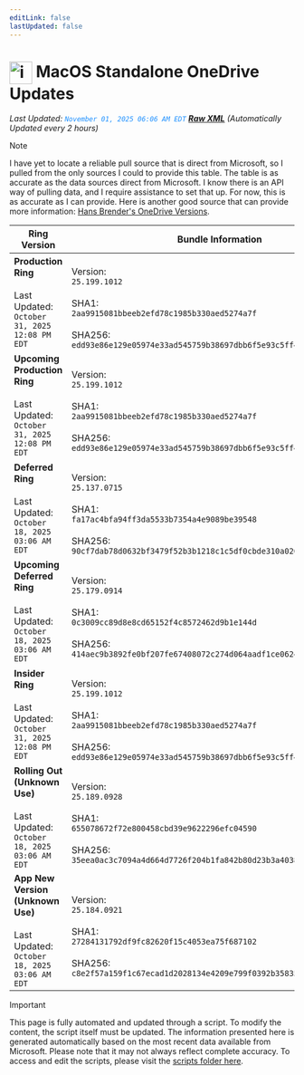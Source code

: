 ```yaml
---
editLink: false
lastUpdated: false
---
```

# <img src="/images/2025/OneDrive.webp" alt="image" width="40" style="vertical-align: middle; display: inline-block;" /> MacOS Standalone OneDrive Updates

<span class="extra-small">_Last Updated: <code style="color : dodgerblue">November 01, 2025 06:06 AM EDT</code> [**_Raw XML_**](https://github.com/cocopuff2u/MOFA/blob/main/latest_raw_files/macos_standalone_onedrive_all.xml)
 (Automatically Updated every 2 hours)_</span>

> [!NOTE]
> I have yet to locate a reliable pull source that is direct from Microsoft, so I pulled from the only sources I could to provide this table. The table is as accurate as the data sources direct from Microsoft. I know there is an API way of pulling data, and I require assistance to set that up. For now, this is as accurate as I can provide. Here is another good source that can provide more information: [Hans Brender's OneDrive Versions](https://hansbrender.com/all-onedrive-versions-mac/).

| Ring Version | Bundle Information  | Download |
|------|---------------------|--------------|
| **Production Ring** <br><br>Last Updated: <br> `October 31, 2025 12:08 PM EDT` | <br>Version: <br> `25.199.1012` <br><br> SHA1: <br>`2aa9915081bbeeb2efd78c1985b330aed5274a7f`<br><br> SHA256:<br>`edd93e86e129e05974e33ad545759b38697dbb6f5e93c5ff4abfbbcc59677557` | [<img src='/images/2025/OneDrive.webp' alt='Download' width='60' style='vertical-align: middle;' />](https://oneclient.sfx.ms/Mac/Installers/25.199.1012.0002/universal/OneDrive.pkg) |
| **Upcoming Production Ring** <br><br>Last Updated: <br> `October 31, 2025 12:08 PM EDT` | <br>Version: <br> `25.199.1012` <br><br> SHA1: <br>`2aa9915081bbeeb2efd78c1985b330aed5274a7f`<br><br> SHA256:<br>`edd93e86e129e05974e33ad545759b38697dbb6f5e93c5ff4abfbbcc59677557` | [<img src='/images/2025/OneDrive.webp' alt='Download' width='60' style='vertical-align: middle;' />](https://oneclient.sfx.ms/Mac/Installers/25.199.1012.0002/universal/OneDrive.pkg) |
| **Deferred Ring** <br><br>Last Updated: <br> `October 18, 2025 03:06 AM EDT` | <br>Version: <br> `25.137.0715` <br><br> SHA1: <br>`fa17ac4bfa94ff3da5533b7354a4e9089be39548`<br><br> SHA256:<br>`90cf7dab78d0632bf3479f52b3b1218c1c5df0cbde310a0264575e0e132568e1` | [<img src='/images/2025/OneDrive.webp' alt='Download' width='60' style='vertical-align: middle;' />](https://go.microsoft.com/fwlink/?linkid=861009) |
| **Upcoming Deferred  Ring** <br><br>Last Updated: <br> `October 18, 2025 03:06 AM EDT` | <br>Version: <br> `25.179.0914` <br><br> SHA1: <br>`0c3009cc89d8e8cd65152f4c8572462d9b1e144d`<br><br> SHA256:<br>`414aec9b3892fe0bf207fe67408072c274d064aadf1ce062473cff91f3d276b0` | [<img src='/images/2025/OneDrive.webp' alt='Download' width='60' style='vertical-align: middle;' />](https://go.microsoft.com/fwlink/?linkid=861010) |
| **Insider Ring** <br><br>Last Updated: <br> `October 31, 2025 12:08 PM EDT` | <br>Version: <br> `25.199.1012` <br><br> SHA1: <br>`2aa9915081bbeeb2efd78c1985b330aed5274a7f`<br><br> SHA256:<br>`edd93e86e129e05974e33ad545759b38697dbb6f5e93c5ff4abfbbcc59677557` | [<img src='/images/2025/OneDrive.webp' alt='Download' width='60' style='vertical-align: middle;' />](https://oneclient.sfx.ms/Mac/Installers/25.199.1012.0002/universal/OneDrive.pkg) |
| **Rolling Out (Unknown Use)** <br><br>Last Updated: <br> `October 18, 2025 03:06 AM EDT` | <br>Version: <br> `25.189.0928` <br><br> SHA1: <br>`655078672f72e800458cbd39e9622296efc04590`<br><br> SHA256:<br>`35eea0ac3c7094a4d664d7726f204b1fa842b80d23b3a40385f9585ba88ea144` | [<img src='/images/2025/OneDrive.webp' alt='Download' width='60' style='vertical-align: middle;' />](https://go.microsoft.com/fwlink/?linkid=861011) |
| **App New Version (Unknown Use)** <br><br>Last Updated: <br> `October 18, 2025 03:06 AM EDT` | <br>Version: <br> `25.184.0921` <br><br> SHA1: <br>`27284131792df9fc82620f15c4053ea75f687102`<br><br> SHA256:<br>`c8e2f57a159f1c67ecad1d2028134e4209e799f0392b35835963e90f7f605cb2` | [<img src='/images/2025/OneDrive.webp' alt='Download' width='60' style='vertical-align: middle;' />](https://go.microsoft.com/fwlink/?linkid=823060) |

> [!IMPORTANT]
> This page is fully automated and updated through a script. To modify the content, the script itself must be updated. The information presented here is generated automatically based on the most recent data available from Microsoft. Please note that it may not always reflect complete accuracy. To access and edit the scripts, please visit the [scripts folder here](https://github.com/cocopuff2u/MOFA_WEBSITE/tree/main/update_readme_scripts).
